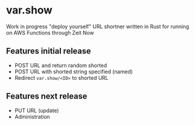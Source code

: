 # var.show

Work in progress "deploy yourself" URL shortner written in Rust for running on AWS Functions through Zeit Now

## Features initial release

* POST URL and return random shorted
* POST URL with shorted string specified (named)
* Redirect `var.show/<ID>` to shorted URL


## Features next release

* PUT URL (update)
* Administration
